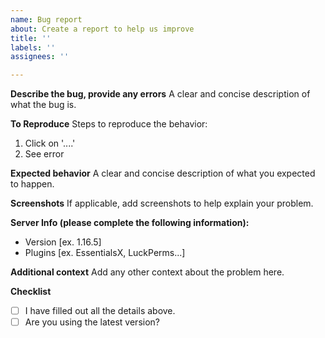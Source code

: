 ```yaml
---
name: Bug report
about: Create a report to help us improve
title: ''
labels: ''
assignees: ''

---
```


**Describe the bug, provide any errors**
A clear and concise description of what the bug is.


**To Reproduce**
Steps to reproduce the behavior:
1. Click on '....'
2. See error


**Expected behavior**
A clear and concise description of what you expected to happen.


**Screenshots**
If applicable, add screenshots to help explain your problem.


**Server Info (please complete the following information):**
- Version [ex. 1.16.5]
- Plugins [ex. EssentialsX, LuckPerms...]


**Additional context**
Add any other context about the problem here.


**Checklist**
- [ ] I have filled out all the details above.
- [ ] Are you using the latest version?
